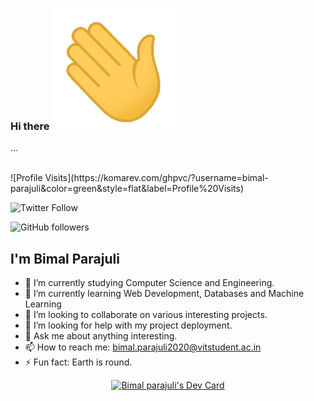 ### Hi there <img src="https://github.com/bimal-parajuli/bimal-parajuli/blob/main/assets/wave.gif" width="200px">

...

<br>
![Profile Visits](https://komarev.com/ghpvc/?username=bimal-parajuli&color=green&style=flat&label=Profile%20Visits)

![Twitter Follow](https://img.shields.io/twitter/follow/bimalparajuli5?style=social)

![GitHub followers](https://img.shields.io/github/followers/bimal-parajuli?style=social)


## I'm Bimal Parajuli
- 🔭 I’m currently studying Computer Science and Engineering.
- 🌱 I’m currently learning Web Development, Databases and Machine Learning
- 👯 I’m looking to collaborate on various interesting projects.
- 🤔 I’m looking for help with my project deployment.
- 💬 Ask me about anything interesting.
- 📫 How to reach me: bimal.parajuli2020@vitstudent.ac.in
- ⚡ Fun fact: Earth is round.

<center>
<a href="https://app.daily.dev/bimal_parajuli"><img src="https://api.daily.dev/devcards/e8860b9fcde547b9bf4c98845dc5b458.png?r=60h" width="400" alt="Bimal parajuli's Dev Card"/></a>
</center>
